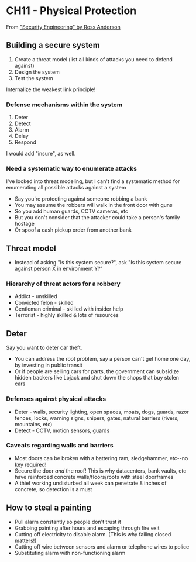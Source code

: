 # CH11 - Physical Protection

From ["Security Engineering" by Ross Anderson](http://www.cl.cam.ac.uk/~rja14/book.html)

## Building a secure system

1. Create a threat model (list all kinds of attacks you need to defend against)
2. Design the system
3. Test the system

Internalize the weakest link principle!

### Defense mechanisms within the system

1. Deter
2. Detect
3. Alarm
4. Delay
5. Respond

I would add "insure", as well.

### Need a systematic way to enumerate attacks

I've looked into threat modeling, but I can't find a systematic method for enumerating all possible
attacks against a system

- Say you're protecting against someone robbing a bank
- You may assume the robbers will walk in the front door with guns
- So you add human guards, CCTV cameras, etc
- But you don't consider that the attacker could take a person's family hostage
- Or spoof a cash pickup order from another bank

## Threat model

- Instead of asking "Is this system secure?", ask "Is this system secure against person X in environment Y?"

### Hierarchy of threat actors for a robbery

- Addict - unskilled
- Convicted felon - skilled
- Gentleman criminal - skilled with insider help
- Terrorist - highly skilled & lots of resources

## Deter

Say you want to deter car theft.

- You can address the root problem, say a person can't get home one day, by investing in public transit
- Or if people are selling cars for parts, the government can subsidize hidden trackers
  like Lojack and shut down the shops that buy stolen cars

### Defenses against physical attacks

- Deter - walls, security lighting, open spaces, moats, dogs, guards, razor fences, locks, warning signs, snipers, gates, natural barriers (rivers, mountains, etc)
- Detect - CCTV, motion sensors, guards

### Caveats regarding walls and barriers

- Most doors can be broken with a battering ram, sledgehammer, etc--no key required!
- Secure the door _and_ the roof! This is why datacenters, bank vaults, etc have reinforced concrete walls/floors/roofs with steel doorframes
- A thief working undisturbed all week can penetrate 8 inches of concrete, so detection is a must

## How to steal a painting

- Pull alarm constantly so people don't trust it
- Grabbing painting after hours and escaping through fire exit
- Cutting off electricity to disable alarm. (This is why failing closed matters!)
- Cutting off wire between sensors and alarm or telephone wires to police
- Substituting alarm with non-functioning alarm
